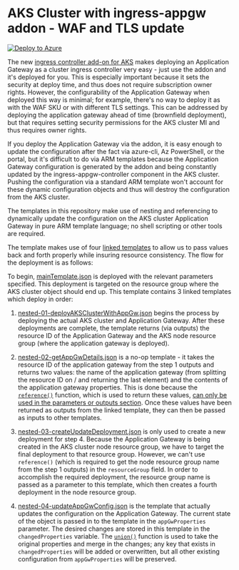 # AKS Cluster with ingress-appgw addon - WAF and TLS update

[![Deploy to Azure](https://aka.ms/deploytoazurebutton)](https://portal.azure.com/#create/Microsoft.Template/uri/https%3A%2F%2Fraw.githubusercontent.com%2Fphealy%2Faks-agic-waf%2Fmain%2FmainTemplate.json)

The new [ingress controller add-on for AKS](https://docs.microsoft.com/en-us/azure/application-gateway/tutorial-ingress-controller-add-on-new) makes deploying an Application Gateway as a cluster ingress controller very easy - just use the addon and it's deployed for you. This is especially important because it sets the security at deploy time, and thus does not require subscription owner rights. However, the configurability of the Application Gateway when deployed this way is minimal; for example, there's no way to deploy it as with the WAF SKU or with different TLS settings. This can be addressed by deploying the application gateway ahead of time (brownfield deployment), but that requires setting security permissions for the AKS cluster MI and thus requires owner rights.

If you deploy the Application Gateway via the addon, it is easy enough to update the configuration after the fact via azure-cli, Az PowerShell, or the portal, but it's difficult to do via ARM templates because the Application Gateway configuration is generated by the addon and being constantly updated by the ingress-appgw-controller component in the AKS cluster. Pushing the configuration via a standard ARM template won't account for these dynamic configuration objects and thus will destroy the configuration from the AKS cluster.

The templates in this repository make use of nesting and referencing to dynamically update the configuration on the AKS cluster Application Gateway in pure ARM template language; no shell scripting or other tools are required.

The template makes use of four [linked templates](https://docs.microsoft.com/en-us/azure/azure-resource-manager/templates/linked-templates#linked-template) to allow us to pass values back and forth properly while insuring resource consistency. The flow for the deployment is as follows:

To begin, [mainTemplate.json](mainTemplate.json) is deployed with the relevant parameters specified. This deployment is targeted on the resource group where the AKS cluster object should end up. This template contains 3 linked templates which deploy in order:

1. [nested-01-deployAKSClusterWithAppGw.json](nested-01-deployAKSClusterWithAppGw.json) begins the process by deploying the actual AKS cluster and Application Gateway. After these deployments are complete, the template returns (via outputs) the resource ID of the Application Gateway and the AKS node resource group (where the application gateway is deployed).

2. [nested-02-getAppGwDetails.json](nested-02-getAppGwDetails.json) is a no-op template - it takes the resource ID of the application gateway from the step 1 outputs and returns two values: the name of the application gateway (from splitting the resource ID on / and returning the last element) and the contents of the application gateway properties. This is done because the [`reference()`](https://docs.microsoft.com/en-us/azure/azure-resource-manager/templates/template-functions-resource#reference) function, which is used to return these values, [can only be used in the parameters or outputs section](https://docs.microsoft.com/en-us/azure/azure-resource-manager/templates/template-functions-resource#valid-uses-1:~:text=The%20reference%20function%20can%20only%20be,section%20of%20a%20template%20or%20deployment). Once these values have been returned as outputs from the linked template, they can then be passed as inputs to other templates.

3. [nested-03-createUpdateDeployment.json](nested-03-createUpdateDeployment.json) is only used to create a new deployment for step 4. Because the Application Gateway is being created in the AKS cluster node resource group, we have to target the final deployment to that resource group. However, we can't use `reference()` (which is required to get the node resource group name from the step 1 outputs) in the `resourceGroup` field. In order to accomplish the required deployment, the resource group name is passed as a parameter to this template, which then creates a fourth deployment in the node resource group.

4. [nested-04-updateAppGwConfig.json](nested-04-updateAppGwConfig.json) is the template that actually updates the configuration on the Application Gateway. The current state of the object is passed in to the template in the `appGwProperties` parameter. The desired changes are stored in this template in the `changedProperties` variable. The [`union()`](https://docs.microsoft.com/en-us/azure/azure-resource-manager/templates/template-functions-object#union) function is used to take the original properties and merge in the changes; any key that exists in `changedProperties` will be added or overwritten, but all other existing configuration from `appGwProperties` will be preserved.
